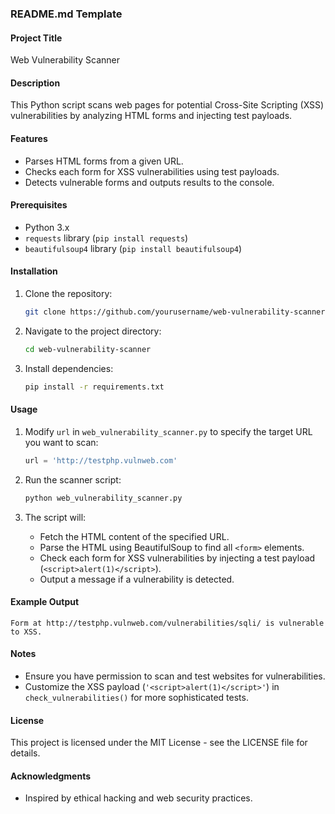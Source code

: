 ### README.md Template

#### Project Title

Web Vulnerability Scanner

#### Description

This Python script scans web pages for potential Cross-Site Scripting (XSS) vulnerabilities by analyzing HTML forms and injecting test payloads.

#### Features

- Parses HTML forms from a given URL.
- Checks each form for XSS vulnerabilities using test payloads.
- Detects vulnerable forms and outputs results to the console.

#### Prerequisites

- Python 3.x
- `requests` library (`pip install requests`)
- `beautifulsoup4` library (`pip install beautifulsoup4`)

#### Installation

1. Clone the repository:

   ```bash
   git clone https://github.com/yourusername/web-vulnerability-scanner.git
   ```

2. Navigate to the project directory:

   ```bash
   cd web-vulnerability-scanner
   ```

3. Install dependencies:

   ```bash
   pip install -r requirements.txt
   ```

#### Usage

1. Modify `url` in `web_vulnerability_scanner.py` to specify the target URL you want to scan:

   ```python
   url = 'http://testphp.vulnweb.com'
   ```

2. Run the scanner script:

   ```bash
   python web_vulnerability_scanner.py
   ```

3. The script will:

   - Fetch the HTML content of the specified URL.
   - Parse the HTML using BeautifulSoup to find all `<form>` elements.
   - Check each form for XSS vulnerabilities by injecting a test payload (`<script>alert(1)</script>`).
   - Output a message if a vulnerability is detected.

#### Example Output

```
Form at http://testphp.vulnweb.com/vulnerabilities/sqli/ is vulnerable to XSS.
```

#### Notes

- Ensure you have permission to scan and test websites for vulnerabilities.
- Customize the XSS payload (`'<script>alert(1)</script>'`) in `check_vulnerabilities()` for more sophisticated tests.

#### License

This project is licensed under the MIT License - see the LICENSE file for details.

#### Acknowledgments

- Inspired by ethical hacking and web security practices.


